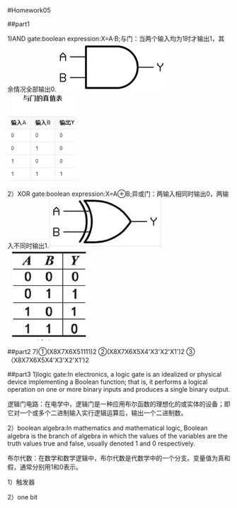#Homework05

##part1

1)AND gate:boolean expression:X=A·B;与门：当两个输入均为1时才输出1，其余情况全部输出0.![5-1](images/5-1.jpg)![5-2](images/5-2.jpg)

2）XOR gate:boolean expression:X=A⊕B;异或门：两输入相同时输出0，两输入不同时输出1.![5-3](images/5-3.jpg)![5-4](images/5-4.jpg)

##part2
7)①(X8X7X6X51111)2
  ②(X8X7X6X5X4'X3'X2'X1')2
  ③（X8X7X6X5X4'X3'X2'X1')2

##part3
1)logic gate:In electronics, a logic gate is an idealized or physical device implementing a Boolean function; that is, it performs a logical operation on one or more binary inputs and produces a single binary output.

逻辑门电路：在电学中，逻辑门是一种应用布尔函数的理想化的或实体的设备；即它对一个或多个二进制输入实行逻辑运算后，输出一个二进制数。

2）boolean algebra:In mathematics and mathematical logic, Boolean algebra is the branch of algebra in which the values of the variables are the truth values true and false, usually denoted 1 and 0 respectively.

布尔代数：在数学和数学逻辑中，布尔代数是代数学中的一个分支。变量值为真和假，通常分别用1和0表示。

1）触发器

2）one bit